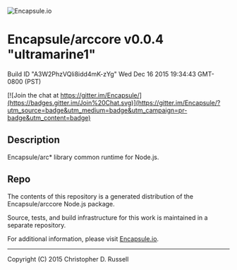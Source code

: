 ![Encapsule.io](https://encapsule.io/images/blue-burst-encapsule.io-logo-251x64.png "Encapsule.io")

# Encapsule/arccore v0.0.4 "ultramarine1"

Build ID "A3W2PhzVQli8idd4mK-zYg" Wed Dec 16 2015 19:34:43 GMT-0800 (PST)

[![Join the chat at https://gitter.im/Encapsule/](https://badges.gitter.im/Join%20Chat.svg)](https://gitter.im/Encapsule/?utm_source=badge&utm_medium=badge&utm_campaign=pr-badge&utm_content=badge)

## Description

Encapsule/arc* library common runtime for Node.js.

## Repo

The contents of this repository is a generated distribution of the Encapsule/arccore Node.js package.

Source, tests, and build infrastructure for this work is maintained in a separate repository.

For additional information, please visit [Encapsule.io](https://encapsule.io).

<hr>

Copyright (C) 2015 Christopher D. Russell
